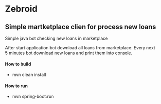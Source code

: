 # Zebroid
## Simple martketplace clien for process new loans
Simple java bot checking new loans in marketplace

After start application bot download all loans from marketplace. Every next 5 minutes bot download new loans and print them into console.
#### How to build
  - mvn clean install
#### How to run
  - mvn spring-boot:run